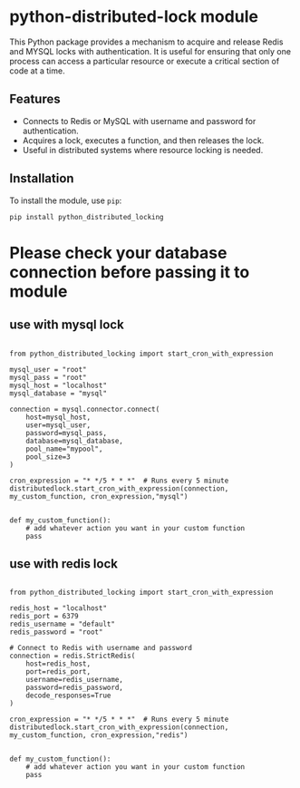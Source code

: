 # python-distributed-lock module

This Python package provides a mechanism to acquire and release Redis and MYSQL locks with authentication. It is useful for ensuring that only one process can access a particular resource or execute a critical section of code at a time.

## Features
- Connects to Redis or MySQL with username and password for authentication.
- Acquires a lock, executes a function, and then releases the lock.
- Useful in distributed systems where resource locking is needed.

## Installation

To install the module, use `pip`:

```
pip install python_distributed_locking
```
# Please check your database connection before passing it to module
## use with mysql lock
```

from python_distributed_locking import start_cron_with_expression

mysql_user = "root"
mysql_pass = "root"
mysql_host = "localhost"
mysql_database = "mysql"

connection = mysql.connector.connect(
    host=mysql_host,
    user=mysql_user,
    password=mysql_pass,
    database=mysql_database,
    pool_name="mypool",
    pool_size=3
)

cron_expression = "* */5 * * *"  # Runs every 5 minute
distributedlock.start_cron_with_expression(connection, my_custom_function, cron_expression,"mysql")


def my_custom_function():
    # add whatever action you want in your custom function
    pass
```

## use with redis lock
```

from python_distributed_locking import start_cron_with_expression

redis_host = "localhost"
redis_port = 6379
redis_username = "default"
redis_password = "root"

# Connect to Redis with username and password
connection = redis.StrictRedis(
    host=redis_host,
    port=redis_port,
    username=redis_username,
    password=redis_password,
    decode_responses=True
)

cron_expression = "* */5 * * *"  # Runs every 5 minute
distributedlock.start_cron_with_expression(connection, my_custom_function, cron_expression,"redis")


def my_custom_function():
    # add whatever action you want in your custom function
    pass

```
